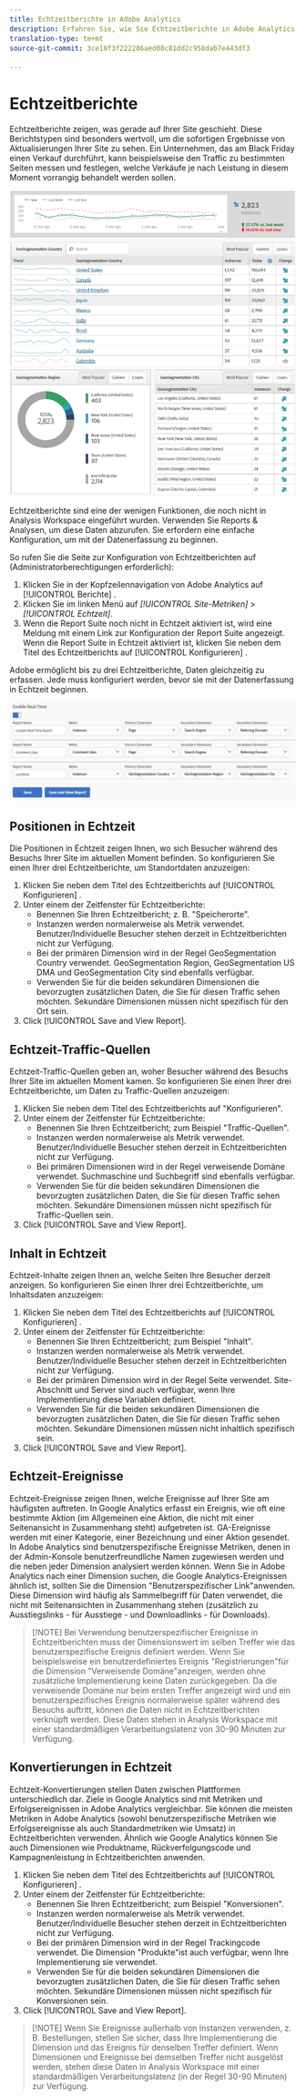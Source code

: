 ```yaml
---
title: Echtzeitberichte in Adobe Analytics
description: Erfahren Sie, wie Sie Echtzeitberichte in Adobe Analytics abrufen, die auf Benutzer ausgerichtet sind, die mit Google Analytics besser vertraut sind.
translation-type: tm+mt
source-git-commit: 3ce18f3f222286aed08c81dd2c958dab7e443df3

---
```



# Echtzeitberichte

Echtzeitberichte zeigen, was gerade auf Ihrer Site geschieht. Diese Berichtstypen sind besonders wertvoll, um die sofortigen Ergebnisse von Aktualisierungen Ihrer Site zu sehen. Ein Unternehmen, das am Black Friday einen Verkauf durchführt, kann beispielsweise den Traffic zu bestimmten Seiten messen und festlegen, welche Verkäufe je nach Leistung in diesem Moment vorrangig behandelt werden sollen.

![Echtzeitbericht](/help/technotes/ga-to-aa/assets/realtime.png)

Echtzeitberichte sind eine der wenigen Funktionen, die noch nicht in Analysis Workspace eingeführt wurden. Verwenden Sie Reports &amp; Analysen, um diese Daten abzurufen. Sie erfordern eine einfache Konfiguration, um mit der Datenerfassung zu beginnen.

So rufen Sie die Seite zur Konfiguration von Echtzeitberichten auf (Administratorberechtigungen erforderlich):

1. Klicken Sie in der Kopfzeilennavigation von Adobe Analytics auf [!UICONTROL Berichte] .
2. Klicken Sie im linken Menü auf *[!UICONTROL Site-Metriken]* &gt; *[!UICONTROL Echtzeit]*.
3. Wenn die Report Suite noch nicht in Echtzeit aktiviert ist, wird eine Meldung mit einem Link zur Konfiguration der Report Suite angezeigt. Wenn die Report Suite in Echtzeit aktiviert ist, klicken Sie neben dem Titel des Echtzeitberichts auf [!UICONTROL Konfigurieren] .

Adobe ermöglicht bis zu drei Echtzeitberichte, Daten gleichzeitig zu erfassen. Jede muss konfiguriert werden, bevor sie mit der Datenerfassung in Echtzeit beginnen.

![Konfiguration von Echtzeitberichten](/help/technotes/ga-to-aa/assets/realtime_config.png)

## Positionen in Echtzeit

Die Positionen in Echtzeit zeigen Ihnen, wo sich Besucher während des Besuchs Ihrer Site im aktuellen Moment befinden. So konfigurieren Sie einen Ihrer drei Echtzeitberichte, um Standortdaten anzuzeigen:

1. Klicken Sie neben dem Titel des Echtzeitberichts auf [!UICONTROL Konfigurieren] .
2. Unter einem der Zeitfenster für Echtzeitberichte:
   * Benennen Sie Ihren Echtzeitbericht; z. B. "Speicherorte".
   * Instanzen werden normalerweise als Metrik verwendet. Benutzer/Individuelle Besucher stehen derzeit in Echtzeitberichten nicht zur Verfügung.
   * Bei der primären Dimension wird in der Regel GeoSegmentation Country verwendet. GeoSegmentation Region, GeoSegmentation US DMA und GeoSegmentation City sind ebenfalls verfügbar.
   * Verwenden Sie für die beiden sekundären Dimensionen die bevorzugten zusätzlichen Daten, die Sie für diesen Traffic sehen möchten. Sekundäre Dimensionen müssen nicht spezifisch für den Ort sein.
3. Click [!UICONTROL Save and View Report].

## Echtzeit-Traffic-Quellen

Echtzeit-Traffic-Quellen geben an, woher Besucher während des Besuchs Ihrer Site im aktuellen Moment kamen. So konfigurieren Sie einen Ihrer drei Echtzeitberichte, um Daten zu Traffic-Quellen anzuzeigen:

1. Klicken Sie neben dem Titel des Echtzeitberichts auf "Konfigurieren".
2. Unter einem der Zeitfenster für Echtzeitberichte:
   * Benennen Sie Ihren Echtzeitbericht; zum Beispiel "Traffic-Quellen".
   * Instanzen werden normalerweise als Metrik verwendet. Benutzer/Individuelle Besucher stehen derzeit in Echtzeitberichten nicht zur Verfügung.
   * Bei primären Dimensionen wird in der Regel verweisende Domäne verwendet. Suchmaschine und Suchbegriff sind ebenfalls verfügbar.
   * Verwenden Sie für die beiden sekundären Dimensionen die bevorzugten zusätzlichen Daten, die Sie für diesen Traffic sehen möchten. Sekundäre Dimensionen müssen nicht spezifisch für Traffic-Quellen sein.
3. Click [!UICONTROL Save and View Report].

## Inhalt in Echtzeit

Echtzeit-Inhalte zeigen Ihnen an, welche Seiten Ihre Besucher derzeit anzeigen. So konfigurieren Sie einen Ihrer drei Echtzeitberichte, um Inhaltsdaten anzuzeigen:

1. Klicken Sie neben dem Titel des Echtzeitberichts auf [!UICONTROL Konfigurieren] .
2. Unter einem der Zeitfenster für Echtzeitberichte:
   * Benennen Sie Ihren Echtzeitbericht; zum Beispiel "Inhalt".
   * Instanzen werden normalerweise als Metrik verwendet. Benutzer/Individuelle Besucher stehen derzeit in Echtzeitberichten nicht zur Verfügung.
   * Bei der primären Dimension wird in der Regel Seite verwendet. Site-Abschnitt und Server sind auch verfügbar, wenn Ihre Implementierung diese Variablen definiert.
   * Verwenden Sie für die beiden sekundären Dimensionen die bevorzugten zusätzlichen Daten, die Sie für diesen Traffic sehen möchten. Sekundäre Dimensionen müssen nicht inhaltlich spezifisch sein.
3. Click [!UICONTROL Save and View Report].

## Echtzeit-Ereignisse

Echtzeit-Ereignisse zeigen Ihnen, welche Ereignisse auf Ihrer Site am häufigsten auftreten. In Google Analytics erfasst ein Ereignis, wie oft eine bestimmte Aktion (im Allgemeinen eine Aktion, die nicht mit einer Seitenansicht in Zusammenhang steht) aufgetreten ist. GA-Ereignisse werden mit einer Kategorie, einer Bezeichnung und einer Aktion gesendet. In Adobe Analytics sind benutzerspezifische Ereignisse Metriken, denen in der Admin-Konsole benutzerfreundliche Namen zugewiesen werden und die neben jeder Dimension analysiert werden können. Wenn Sie in Adobe Analytics nach einer Dimension suchen, die Google Analytics-Ereignissen ähnlich ist, sollten Sie die Dimension "Benutzerspezifischer Link"anwenden. Diese Dimension wird häufig als Sammelbegriff für Daten verwendet, die nicht mit Seitenansichten in Zusammenhang stehen (zusätzlich zu Ausstiegslinks - für Ausstiege - und Downloadlinks - für Downloads).

> [!NOTE] Bei Verwendung benutzerspezifischer Ereignisse in Echtzeitberichten muss der Dimensionswert im selben Treffer wie das benutzerspezifische Ereignis definiert werden. Wenn Sie beispielsweise ein benutzerdefiniertes Ereignis "Registrierungen"für die Dimension "Verweisende Domäne"anzeigen, werden ohne zusätzliche Implementierung keine Daten zurückgegeben. Da die verweisende Domäne nur beim ersten Treffer angezeigt wird und ein benutzerspezifisches Ereignis normalerweise später während des Besuchs auftritt, können die Daten nicht in Echtzeitberichten verknüpft werden. Diese Daten stehen in Analysis Workspace mit einer standardmäßigen Verarbeitungslatenz von 30-90 Minuten zur Verfügung.

## Konvertierungen in Echtzeit

Echtzeit-Konvertierungen stellen Daten zwischen Plattformen unterschiedlich dar. Ziele in Google Analytics sind mit Metriken und Erfolgsereignissen in Adobe Analytics vergleichbar. Sie können die meisten Metriken in Adobe Analytics (sowohl benutzerspezifische Metriken wie Erfolgsereignisse als auch Standardmetriken wie Umsatz) in Echtzeitberichten verwenden. Ähnlich wie Google Analytics können Sie auch Dimensionen wie Produktname, Rückverfolgungscode und Kampagnenleistung in Echtzeitberichten anwenden.

1. Klicken Sie neben dem Titel des Echtzeitberichts auf [!UICONTROL Konfigurieren] .
2. Unter einem der Zeitfenster für Echtzeitberichte:
   * Benennen Sie Ihren Echtzeitbericht; zum Beispiel "Konversionen".
   * Instanzen werden normalerweise als Metrik verwendet. Benutzer/Individuelle Besucher stehen derzeit in Echtzeitberichten nicht zur Verfügung.
   * Bei der primären Dimension wird in der Regel Trackingcode verwendet. Die Dimension "Produkte"ist auch verfügbar, wenn Ihre Implementierung sie verwendet.
   * Verwenden Sie für die beiden sekundären Dimensionen die bevorzugten zusätzlichen Daten, die Sie für diesen Traffic sehen möchten. Sekundäre Dimensionen müssen nicht spezifisch für Konversionen sein.
3. Click [!UICONTROL Save and View Report].

> [!NOTE] Wenn Sie Ereignisse außerhalb von Instanzen verwenden, z. B. Bestellungen, stellen Sie sicher, dass Ihre Implementierung die Dimension und das Ereignis für denselben Treffer definiert. Wenn Dimensionen und Ereignisse bei demselben Treffer nicht ausgelöst werden, stehen diese Daten in Analysis Workspace mit einer standardmäßigen Verarbeitungslatenz (in der Regel 30-90 Minuten) zur Verfügung.
